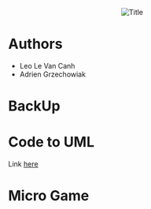 <p align="center">
	<img src="https://see.fontimg.com/api/renderfont4/dEqR/eyJyIjoiZnMiLCJoIjoxMDEsInciOjEwMDAsImZzIjoxMDEsImZnYyI6IiM5QkVGREQiLCJiZ2MiOiIjRkZGRkZGIiwidCI6MX0/R2l0IGR1IGJsZWQ/lemon-jelly-personal-use.png" alt="Title">
</p>

# Authors

- Leo Le Van Canh
- Adrien Grzechowiak


# BackUp



# Code to UML 

Link [here](https://github.com/Rouxhero/GitDuBled/tree/master/%5BCodeToUml%5D)
# Micro Game
